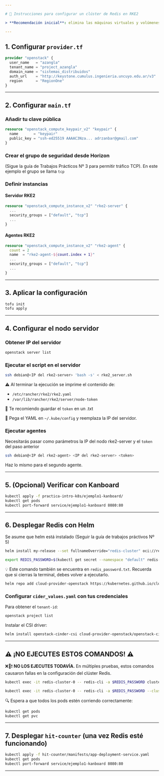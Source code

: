 ```yaml
---

# 🚀 Instrucciones para configurar un clúster de Redis en RKE2

> **Recomendación inicial**: elimina las máquinas virtuales y volúmenes de intentos fallidos para evitar agotar los recursos disponibles.

---
```


## 1. Configurar `provider.tf`

```terraform
provider "openstack" {
  user_name   = "azangla"
  tenant_name = "project_azangla"
  domain_name = "sistemas_distribuidos"
  auth_url    = "http://keystone.cumulus.ingenieria.uncuyo.edu.ar/v3"
  region      = "RegionOne"
}
```

---

## 2. Configurar `main.tf`

### Añadir tu clave pública

```terraform
resource "openstack_compute_keypair_v2" "keypair" {
  name       = "keypair"
  public_key = "ssh-ed25519 AAAAC3Nza... adrzanbar@gmail.com"
}
```

### Crear el grupo de seguridad desde Horizon

(Sigue la guía de Trabajos Prácticos Nº 3 para permitir tráfico TCP). En este ejemplo el grupo se llama `tcp`

### Definir instancias

#### Servidor RKE2

```terraform
resource "openstack_compute_instance_v2" "rke2-server" {
  ...
  security_groups = ["default", "tcp"]
  ...
}
```

#### Agentes RKE2

```terraform
resource "openstack_compute_instance_v2" "rke2-agent" {
  count = 2
  name  = "rke2-agent-${count.index + 1}"
  ...
  security_groups = ["default", "tcp"]
  ...
}
```

---

## 3. Aplicar la configuración

```bash
tofu init
tofu apply
```

---

## 4. Configurar el nodo servidor

### Obtener IP del servidor

```bash
openstack server list
```

### Ejecutar el script en el servidor

```bash
ssh debian@<IP del rke2-server> 'bash -s' < rke2_server.sh
```

⚠️ Al terminar la ejecución se imprime el contenido de:

- `/etc/rancher/rke2/rke2.yaml`
- `/var/lib/rancher/rke2/server/node-token`

🔐 Te recomiendo guardar el `token` en un .txt

💾 Pega el YAML en `~/.kube/config` y reemplaza la IP del servidor.

### Ejecutar agentes

Necesitarás pasar como parámetros la IP del nodo rke2-server y el `token` del paso anterior

```bash
ssh debian@<IP del rke2-agent> <IP del rke2-server> <token>
```

Haz lo mismo para el segundo agente.

---

## 5. (Opcional) Verificar con Kanboard

```bash
kubectl apply -f practica-intro-k8s/ejemplo1-kanboard/
kubectl get pods
kubectl port-forward service/ejemplo1-kanboard 8080:80
```

---

## 6. Desplegar Redis con Helm

Se asume que helm está instalado (Seguir la guía de trabajos práctivos Nº 5)

```bash
helm install my-release --set fullnameOverride="redis-cluster" oci://registry-1.docker.io/bitnamicharts/redis-cluster
```

```bash
export REDIS_PASSWORD=$(kubectl get secret --namespace "default" redis-cluster -o jsonpath="{.data.redis-password}" | base64 -d)
```

💡 Este comando también se encuentra en `redis_password.txt`. Recuerda que si cierras la terminal, debes volver a ejecutarlo.

```bash
helm repo add cloud-provider-openstack https://kubernetes.github.io/cloud-provider-openstack/
```

### Configurar `cider_values.yaml` con tus credenciales

Para obtener el `tenant-id`:

```bash
openstack project list
```

Instalar el CSI driver:

```bash
helm install openstack-cinder-csi cloud-provider-openstack/openstack-cinder-csi --values=cider_values.yaml
```

---

## ⚠️ ¡NO EJECUTES ESTOS COMANDOS! ⚠️

❌🚫❗️ **NO LOS EJECUTES TODAVÍA.** En múltiples pruebas, estos comandos causaron fallas en la configuración del clúster Redis.

```bash
kubectl exec -it redis-cluster-0 -- redis-cli -a $REDIS_PASSWORD cluster info
```

```bash
kubectl exec -it redis-cluster-0 -- redis-cli -a $REDIS_PASSWORD --cluster check localhost:6379
```

🔍 Espera a que todos los pods estén corriendo correctamente:

```bash
kubectl get pods
kubectl get pvc
```

---

## 7. Desplegar `hit-counter` (una vez Redis esté funcionando)

```bash
kubectl apply -f hit-counter/manifests/app-deployment-service.yaml
kubectl get pods
kubectl port-forward service/ejemplo1-kanboard 8080:80
```

---
